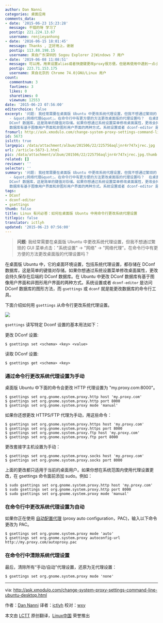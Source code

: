```yaml
---
author: Dan Nanni
categories: 桌面应用
comments_data:
- date: '2015-06-23 15:23:28'
  message: 不错的呀 学习了
  postip: 221.224.13.67
  username: renjieyanhong
- date: '2016-06-15 18:01:45'
  message: Thanks , 正好用上，谢谢
  postip: 113.88.198.15
  username: 来自广东深圳的 Sogou Explorer 2|Windows 7 用户
- date: '2019-06-08 11:08:51'
  message: 可以用，用来设置alias或者快捷键更改proxy很方便。但是再使用中遇到一点小问题，因为自己在用户目录下装了anaconda，里面包含了gsettings，与系统自带的gsettings命令冲突，因此需要用which查看两个命令的各自路径，使用的时候用绝对路径区分。
  postip: 223.71.153.175
  username: 来自北京的 Chrome 74.0|GNU/Linux 用户
count:
  commentnum: 3
  favtimes: 3
  likes: 0
  sharetimes: 0
  viewnum: 12553
date: '2015-06-23 07:56:00'
editorchoice: false
excerpt: '问题: 我经常需要在桌面版 Ubuntu 中更改系统代理设置，但我不想通过繁琐的 GUI 菜单点击：&quot;系统设置&quot; - &quot;网络&quot;
  - &quot;网络代理&quot;。在命令行中有更方便的方法更改桌面版的代理设置吗？  在桌面版 Ubuntu 中，它的桌面环境设置，包括系统代理设置，都存储在
  DConf 数据库，这是简单的键值对存储。如果你想通过系统设置菜单修改桌面属性，更改会持久保存在后端的 DConf 数据库。在 Ubuntu 中更改 DConf
  数据库有基于图像用户界面和非图形用户界面的两种方式。系统设置或者 dconf-editor 是访问 DConf 数据库的图形方法，而 gsettings 或 dconf'
fromurl: http://ask.xmodulo.com/change-system-proxy-settings-command-line-ubuntu-desktop.html
id: 5673
islctt: true
largepic: /data/attachment/album/201506/22/225756aqljnr4r747xjrec.jpg
url: /article-5673-1.html
pic: /data/attachment/album/201506/22/225756aqljnr4r747xjrec.jpg.thumb.jpg
related: []
reviewer: ''
selector: ''
summary: '问题: 我经常需要在桌面版 Ubuntu 中更改系统代理设置，但我不想通过繁琐的 GUI 菜单点击：&quot;系统设置&quot; - &quot;网络&quot;
  - &quot;网络代理&quot;。在命令行中有更方便的方法更改桌面版的代理设置吗？  在桌面版 Ubuntu 中，它的桌面环境设置，包括系统代理设置，都存储在
  DConf 数据库，这是简单的键值对存储。如果你想通过系统设置菜单修改桌面属性，更改会持久保存在后端的 DConf 数据库。在 Ubuntu 中更改 DConf
  数据库有基于图像用户界面和非图形用户界面的两种方式。系统设置或者 dconf-editor 是访问 DConf 数据库的图形方法，而 gsettings 或 dconf'
tags:
- DConf
- dconf-editor
- gsettings
thumb: false
title: Linux 有问必答：如何在桌面版 Ubuntu 中用命令行更改系统代理设置
titlepic: false
translator: ictlyh
updated: '2015-06-23 07:56:00'
---
```



> 
> **问题**: 我经常需要在桌面版 Ubuntu 中更改系统代理设置，但我不想通过繁琐的 GUI 菜单点击："系统设置" -> "网络" -> "网络代理"。在命令行中有更方便的方法更改桌面版的代理设置吗？
> 
> 
> 


在桌面版 Ubuntu 中，它的桌面环境设置，包括系统代理设置，都存储在 DConf 数据库，这是简单的键值对存储。如果你想通过系统设置菜单修改桌面属性，更改会持久保存在后端的 DConf 数据库。在 Ubuntu 中更改 DConf 数据库有基于图像用户界面和非图形用户界面的两种方式。系统设置或者 `dconf-editor` 是访问 DConf 数据库的图形方法，而 `gsettings` 或 `dconf` 就是能更改数据库的命令行工具。


下面介绍如何用 `gsettings` 从命令行更改系统代理设置。


![](/data/attachment/album/201506/22/225756aqljnr4r747xjrec.jpg)


`gsettings` 读写特定 Dconf 设置的基本用法如下：


更改 DConf 设置:



```
$ gsettings set <schema> <key> <value> 

```

读取 DConf 设置:



```
$ gsettings get <schema> <key> 

```

### 通过命令行更改系统代理设置为手动


桌面版 Ubuntu 中下面的命令会更改 HTTP 代理设置为 "my.proxy.com:8000"。



```
$ gsettings set org.gnome.system.proxy.http host 'my.proxy.com'
$ gsettings set org.gnome.system.proxy.http port 8000
$ gsettings set org.gnome.system.proxy mode 'manual' 

```

如果你还想更改 HTTPS/FTP 代理为手动，用这些命令：



```
$ gsettings set org.gnome.system.proxy.https host 'my.proxy.com'
$ gsettings set org.gnome.system.proxy.https port 8000
$ gsettings set org.gnome.system.proxy.ftp host 'my.proxy.com'
$ gsettings set org.gnome.system.proxy.ftp port 8000 

```

更改套接字主机设置为手动：



```
$ gsettings set org.gnome.system.proxy.socks host 'my.proxy.com'
$ gsettings set org.gnome.system.proxy.socks port 8000 

```

上面的更改都只适用于当前的桌面用户。如果你想在系统范围内使用代理设置更改，在 gsettings 命令面前添加 sudo。例如：



```
$ sudo gsettings set org.gnome.system.proxy.http host 'my.proxy.com'
$ sudo gsettings set org.gnome.system.proxy.http port 8000
$ sudo gsettings set org.gnome.system.proxy mode 'manual' 

```

### 在命令行中更改系统代理设置为自动


如果你正在使用 [自动配置代理](http://xmodulo.com/how-to-set-up-proxy-auto-config-on-ubuntu-desktop.html) (proxy auto configuration，PAC)，输入以下命令更改为 PAC。



```
$ gsettings set org.gnome.system.proxy mode 'auto'
$ gsettings set org.gnome.system.proxy autoconfig-url http://my.proxy.com/autoproxy.pac

```

### 在命令行中清除系统代理设置


最后，清除所有“手动/自动”代理设置，还原为无代理设置：



```
$ gsettings set org.gnome.system.proxy mode 'none' 

```



---


via: <http://ask.xmodulo.com/change-system-proxy-settings-command-line-ubuntu-desktop.html>


作者：[Dan Nanni](http://ask.xmodulo.com/author/nanni) 译者：[ictlyh](https://github.com/ictlyh) 校对：[wxy](https://github.com/wxy)


本文由 [LCTT](https://github.com/LCTT/TranslateProject) 原创翻译，[Linux中国](https://linux.cn/) 荣誉推出